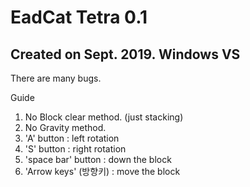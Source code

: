 # EadCat Tetra 0.1
## Created on Sept. 2019. Windows VS

There are many bugs.  

Guide  
1. No Block clear method. (just stacking)   
2. No Gravity method.  
3. 'A' button : left rotation  
4. 'S' button : right rotation  
5. 'space bar' button : down the block  
6. 'Arrow keys' (방향키) : move the block  
  